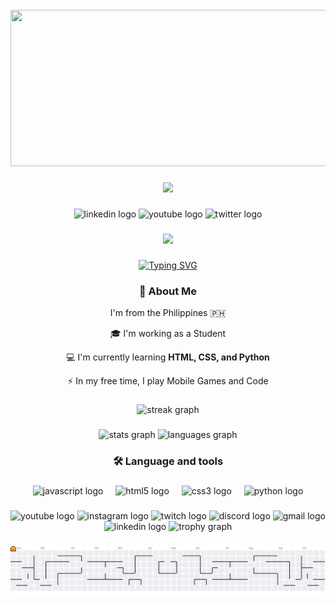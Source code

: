 <br clear="both">

<div align="center">
  <img height="250" width="1000" src="https://criticalhits.com.br/wp-content/uploads/2021/06/AAAABdbgkuUav3Y-MVhEAhouSpRXMT1vPCextw1qb910VBm3pMYu8dMjvQSZIp6uLm0ss0czu3gmPQ3PpRLr1IylgvjJIIAU.jpg"  />
</div>

###

###
<div align="center">
  <img height="150" src="https://media.giphy.com/media/M9gbBd9nbDrOTu1Mqx/giphy.gif"  />
  
</div>

###

<div align="center">
  <img src="https://img.shields.io/static/v1?message=LinkedIn&logo=linkedin&label=&color=0077B5&logoColor=white&labelColor=&style=for-the-badge" height="25" alt="linkedin logo"  />
  <img src="https://img.shields.io/static/v1?message=Youtube&logo=youtube&label=&color=FF0000&logoColor=white&labelColor=&style=for-the-badge" height="25" alt="youtube logo"  />
  <img src="https://img.shields.io/static/v1?message=Twitter&logo=twitter&label=&color=1DA1F2&logoColor=white&labelColor=&style=for-the-badge" height="25" alt="twitter logo"  />
</div>

###

<div align="center"; margin_left:200px;>
  <img src="https://visitor-badge.laobi.icu/badge?page_id=JohnAxel04.JohnAxel04&"  />
</div>

###

<div align="center">

  <!-- Typing SVG -->
  [![Typing SVG](https://readme-typing-svg.demolab.com?lines=Hello+I'm+John+Axel+De+Leon+BSIT+1A;More+Likely+Want+to+be+a+Front+Developer;THANK+YOU+FOR+VISITING+MY+PROFILE)](https://git.io/typing-svg)
  <!-- About Me Section -->
  <h3>🤖 About Me</h3>

  <p>I'm from the Philippines 🇵🇭</p>
  <p>🎓 I'm working as a Student</p>
  <p>💻 I'm currently learning <b>HTML, CSS, and Python</b></p>
  <p>⚡ In my free time, I play Mobile Games and Code</p>
</div>

###

</div>


###

<div align="center">
  <img src="https://streak-stats.demolab.com?user=JohnAxel04&locale=en&mode=daily&theme=dark&hide_border=false&border_radius=5&order=3" height="220" alt="streak graph"  />
</div>

###

<div align="center">
  <img src="https://github-readme-stats.vercel.app/api?username=JohnAxel04&hide_title=false&hide_rank=false&show_icons=true&include_all_commits=true&count_private=true&disable_animations=false&theme=dracula&locale=en&hide_border=false" height="140" alt="stats graph"  />
  <img src="https://github-readme-stats.vercel.app/api/top-langs?username=JohnAxel04&locale=en&hide_title=false&layout=compact&card_width=320&langs_count=5&theme=dracula&hide_border=false&order=2" height="150" alt="languages graph"  />
  
</div>

###

<h3 align="center">🛠 Language and tools</h3>

###

<div align="center">
  <img src="https://cdn.jsdelivr.net/gh/devicons/devicon/icons/javascript/javascript-original.svg" height="30" alt="javascript logo"  />
  <img width="12" />
  <img src="https://cdn.jsdelivr.net/gh/devicons/devicon/icons/html5/html5-original.svg" height="30" alt="html5 logo"  />
  <img width="12" />
  <img src="https://cdn.jsdelivr.net/gh/devicons/devicon/icons/css3/css3-original.svg" height="30" alt="css3 logo"  />
  <img width="12" />
  <img src="https://cdn.jsdelivr.net/gh/devicons/devicon/icons/python/python-original.svg" height="30" alt="python logo"  />
</div>

###

<div align="center">
  <img src="https://img.shields.io/static/v1?message=Youtube&logo=youtube&label=&color=FF0000&logoColor=white&labelColor=&style=for-the-badge" height="35" alt="youtube logo"  />
  <img src="https://img.shields.io/static/v1?message=Instagram&logo=instagram&label=&color=E4405F&logoColor=white&labelColor=&style=for-the-badge" height="35" alt="instagram logo"  />
  <img src="https://img.shields.io/static/v1?message=Twitch&logo=twitch&label=&color=9146FF&logoColor=white&labelColor=&style=for-the-badge" height="35" alt="twitch logo"  />
  <img src="https://img.shields.io/static/v1?message=Discord&logo=discord&label=&color=7289DA&logoColor=white&labelColor=&style=for-the-badge" height="35" alt="discord logo"  />
  <img src="https://img.shields.io/static/v1?message=Gmail&logo=gmail&label=&color=D14836&logoColor=white&labelColor=&style=for-the-badge" height="35" alt="gmail logo"  />
  <img src="https://img.shields.io/static/v1?message=LinkedIn&logo=linkedin&label=&color=0077B5&logoColor=white&labelColor=&style=for-the-badge" height="35" alt="linkedin logo"  />
  <img src="https://github-profile-trophy.vercel.app?username=JohnAxel04&theme=dracula&column=-1&row=1&margin-w=8&margin-h=8&no-bg=false&no-frame=false&order=4" height="150" alt="trophy graph"  />
</div>

###

<picture>
  <source media="(prefers-color-scheme: dark)" srcset="https://raw.githubusercontent.com/JohnAxel04/JohnAxel04/output/pacman-contribution-graph-dark.svg">
  <source media="(prefers-color-scheme: light)" srcset="https://raw.githubusercontent.com/JohnAxel04/JohnAxel04/output/pacman-contribution-graph.svg">
  <img alt="pacman contribution graph" src="https://raw.githubusercontent.com/JOhnAxel04/JohnAxel04/output/pacman-contribution-graph.svg">
</picture>

###
<!--
**JohnAxel04/JohnAxel04** is a ✨ _special_ ✨ repository because its `README.md` (this file) appears on your GitHub profile.

Here are some ideas to get you started:

- 🔭 I’m currently working on ...
- 🌱 I’m currently learning ...
- 👯 I’m looking to collaborate on ...
- 🤔 I’m looking for help with ...
- 💬 Ask me about ...
- :📫 How to reach me ...
- 😄 Pronouns: ...
- ⚡ Fun fact: ...
-->

